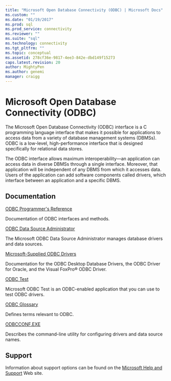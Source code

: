 ```yaml
---
title: "Microsoft Open Database Connectivity (ODBC) | Microsoft Docs"
ms.custom: ""
ms.date: "01/19/2017"
ms.prod: sql
ms.prod_service: connectivity
ms.reviewer: ""
ms.suite: "sql"
ms.technology: connectivity
ms.tgt_pltfrm: ""
ms.topic: conceptual
ms.assetid: 278cf36e-9817-4ee3-842e-dbd149f15273
caps.latest.revision: 20
author: MightyPen
ms.author: genemi
manager: craigg
---
```

# Microsoft Open Database Connectivity (ODBC)
The Microsoft Open Database Connectivity (ODBC) interface is a C programming language interface that makes it possible for applications to access data from a variety of database management systems (DBMSs). ODBC is a low-level, high-performance interface that is designed specifically for relational data stores.  
  
 The ODBC interface allows maximum interoperability—an application can access data in diverse DBMSs through a single interface. Moreover, that application will be independent of any DBMS from which it accesses data. Users of the application can add software components called drivers, which interface between an application and a specific DBMS.  
  
## Documentation  
 [ODBC Programmer's Reference](../odbc/reference/odbc-programmer-s-reference.md)  
  
 Documentation of ODBC interfaces and methods.  
  
 [ODBC Data Source Administrator](../odbc/admin/odbc-data-source-administrator.md)  
  
 The Microsoft ODBC Data Source Administrator manages database drivers and data sources.  
  
 [Microsoft-Supplied ODBC Drivers](../odbc/microsoft/microsoft-supplied-odbc-drivers.md)  
  
 Documentation for the ODBC Desktop Database Drivers, the ODBC Driver for Oracle, and the Visual FoxPro® ODBC Driver.  
  
 [ODBC Test](../odbc/odbc-test.md)  
  
 Microsoft ODBC Test is an ODBC-enabled application that you can use to test ODBC drivers.  
  
 [ODBC Glossary](../odbc/odbc-glossary.md)  
  
 Defines terms relevant to ODBC.  
  
 [ODBCCONF.EXE](../odbc/odbcconf-exe.md)  
  
 Describes the command-line utility for configuring drivers and data source names.  
  
## Support  
 Information about support options can be found on the [Microsoft Help and Support](http://go.microsoft.com/fwlink?linkid=5521) Web site.
